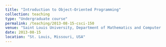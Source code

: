 ```yaml
---
title: "Introduction to Object-Oriented Programming"
collection: teaching
type: "Undergraduate course"
permalink: /teaching/2013-08-15-csci-150
venue: "Saint Louis University, Department of Mathematics and Computer Science"
date: 2013-08-15
location: "St. Louis, Missouri, USA"
---
```


